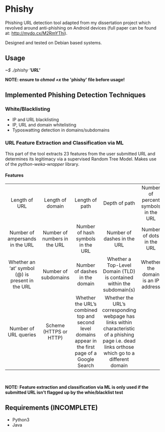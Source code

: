 # Phishy

Phishing URL detection tool adapted from my dissertation project which revolved around anti-phishing on Android devices (full paper can be found at: http://mydo.cx/M2RmYThi). 

Designed and tested on Debian based systems.

## Usage

*~$ ./phishy **'URL'***

**NOTE: ensure to _chmod +x_ the 'phishy' file before usage!**
<br/>
## Implemented Phishing Detection Techniques

### White/Blacklisting

- IP and URL blacklisting
- IP, URL and domain whitelisting
- Typoswatting detection in domains/subdomains

### URL Feature Extraction and Classification via ML
This part of the tool extracts 23 features from the user submitted URL and determines its legitimacy via a supervised Random Tree Model. Makes use of the *python-weka-wrapper* library.

#### Features

| | | | | | |
|:---:  |:---:  |:---:  |:---:  |:---:  |:---:  |
|Length of URL|Length of domain |Length of path|Depth of path|Number of percent symbols in the URL|Number of underscores in the URL
|Number of ampersands in the URL|Number of numbers in the URL|Number of hash symbols in the URL|Number of dashes in the URL|Number of dots in the URL|Whether a tilde is present in the URL
|Whether an ‘at’ symbol (@) is present in the URL|Number of subdomains|Number of dashes in the domain|Whether a Top-Level Domain (TLD) is contained within the subdomain(s)|Whether the domain is an IP address|Whether there is a double slash present in the path
|Number of URL queries|Scheme (HTTPS or HTTP)|Whether the URL’s combined top and second level domains appear in the first page of a Google Search|Whether the URL’s corresponding webpage has links within characteristic of a phishing page i.e. dead links orthose which go to a different domain||||
<br/>

**NOTE: Feature extraction and classification via ML is only used if the submitted URL isn't flagged up by the whie/blacklist test**
<br/>
## Requirements (INCOMPLETE)

- Python3
- Java



